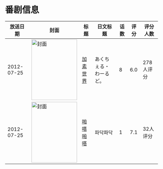 # 番剧信息

|放送日期|封面|标题|日文标题|话数|评分|评分人数|
|---|---|---|---|---|---|---|
|2012-07-25|<img src="//lain.bgm.tv/pic/cover/c/43/0d/67229_zCLGr.jpg" alt="封面" style="width:150px;height:200px;object-fit:cover;">|[加素世界](https://bangumi.tv/subject/67229)|あくちぇる・わーるど。|8|6.0|278人评分|
|2012-07-25|<img src="//lain.bgm.tv/pic/cover/c/d8/fb/319827_i9wll.jpg" alt="封面" style="width:150px;height:200px;object-fit:cover;">|[啪嗒啪嗒](https://bangumi.tv/subject/319827)|파닥파닥|1|7.1|32人评分|
